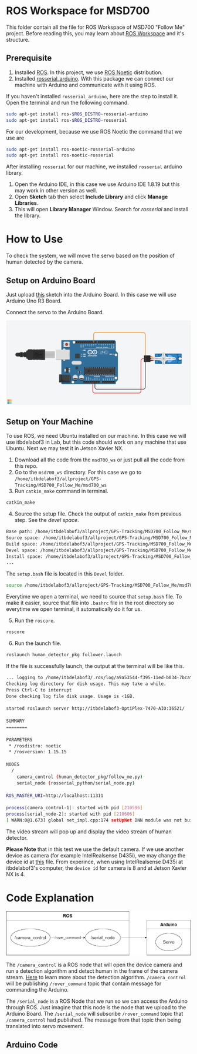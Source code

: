 # ROS Workspace for MSD700  
  
This folder contain all the file for ROS Workspace of MSD700 "Follow Me" project. Before reading this, you may learn about [ROS Workspace](http://wiki.ros.org/ROS/Tutorials) and it's structure.
  
## Prerequisite
  
1. Installed [ROS](http://wiki.ros.org/ROS/Installation). In this project, we use [ROS Noetic](http://wiki.ros.org/noetic/Installation) distribution.
2. Installed [rosserial_arduino](http://wiki.ros.org/rosserial_arduino). With this package we can connect our machine with Arduino and communicate with it using ROS.  

If you haven't installed `rosserial_arduino`, here are the step to install it.  
Open the terminal and run the following command.
```bash
sudo apt-get install ros-$ROS_DISTRO-rosserial-arduino
sudo apt-get install ros-$ROS_DISTRO-rosserial
```
For our development, because we use ROS Noetic the command that we use are 
```bash
sudo apt-get install ros-noetic-rosserial-arduino
sudo apt-get install ros-noetic-rosserial
```
  
After installing `rosserial` for our machine, we installed `rosserial` arduino library. 
1. Open the Arduino IDE, in this case we use Arduino IDE 1.8.19 but this may work in other version as well.
2. Open **Sketch** tab then select **Include Library** and click **Manage Libraries**.
3. This will open **Library Manager** Window. Search for *rosserial* and install the library.

# How to Use  

To check the system, we will move the servo based on the position of human detected by the camera.

## Setup on Arduino Board  

Just upload [this](/MSD700_Follow_Me/Arduino/control_servo_with_ros/control_servo_with_ros.ino) sketch into the Arduino Board. In this case we will use Arduino Uno R3 Board.  

Connect the servo to the Arduino Board.  

![Arduino Board](/MSD700_Follow_Me/img/servo_wiring.png?raw=true "Arduino Wiring")

## Setup on Your Machine
  
To use ROS, we need Ubuntu installed on our machine. In this case we will use itbdelabof3 in Lab, but this code should work on any machine that use Ubuntu. Next we may test it in Jetson Xavier NX.  
  
1. Download all the code from the `msd700_ws` or just pull all the code from this repo.
2. Go to the `msd700_ws` directory. For this case we go to `/home/itbdelabof3/allproject/GPS-Tracking/MSD700_Follow_Me/msd700_ws`
3. Run `catkin_make` command in terminal.

```bash
catkin_make
```

4. Source the setup file. Check the output of `catkin_make` from previous step. See the *devel space*.

```bash
Base path: /home/itbdelabof3/allproject/GPS-Tracking/MSD700_Follow_Me/msd700_ws
Source space: /home/itbdelabof3/allproject/GPS-Tracking/MSD700_Follow_Me/msd700_ws/src
Build space: /home/itbdelabof3/allproject/GPS-Tracking/MSD700_Follow_Me/msd700_ws/build
Devel space: /home/itbdelabof3/allproject/GPS-Tracking/MSD700_Follow_Me/msd700_ws/devel
Install space: /home/itbdelabof3/allproject/GPS-Tracking/MSD700_Follow_Me/msd700_ws/install
...
```

The `setup.bash` file is located in this `Devel` folder.

```bash
source /home/itbdelabof3/allproject/GPS-Tracking/MSD700_Follow_Me/msd700_ws/devel/setup.bash
```

Everytime we open a terminal, we need to source that `setup.bash` file. To make it easier, source that file into `.bashrc` file in the root directory so everytime we open terminal, it automatically do it for us.

5. Run the `roscore`.

```bash
roscore
```

6. Run the launch file.

```bash
roslaunch human_detector_pkg follower.launch
```

If the file is successfully launch, the output at the terminal will be like this.

```bash
... logging to /home/itbdelabof3/.ros/log/a9a53544-f395-11ed-b034-7bcaf4a26fc2/roslaunch-itbdelabof3-OptiPlex-7470-AIO-210559.log
Checking log directory for disk usage. This may take a while.
Press Ctrl-C to interrupt
Done checking log file disk usage. Usage is <1GB.

started roslaunch server http://itbdelabof3-OptiPlex-7470-AIO:36521/

SUMMARY
========

PARAMETERS
 * /rosdistro: noetic
 * /rosversion: 1.15.15

NODES
  /
    camera_control (human_detector_pkg/follow_me.py)
    serial_node (rosserial_python/serial_node.py)

ROS_MASTER_URI=http://localhost:11311

process[camera_control-1]: started with pid [210596]
process[serial_node-2]: started with pid [210606]
[ WARN:0@1.673] global net_impl.cpp:174 setUpNet DNN module was not built with CUDA backend; switching to CPU
```

The video stream will pop up and display the video stream of human detector.

**Please Note** that in this test we use the default camera. If we use another device as camera (for example IntelRealsense D435i), we may change the device id at [this](/MSD700_Follow_Me/msd700_ws/src/human_detector_pkg/src/follow_me.py) file. From experince, when using IntelRealsense D435i at itbdelabof3's computer, the `device id` for camera is 8 and at Jetson Xavier NX is 4.

# Code Explanation

![ros_arduino_diagram](/MSD700_Follow_Me/img/ros_arduino_diagram.png?raw=true "ROS-Arduino")

The `/camera_control` is a ROS node that will open the device camera and run a detection algorithm and detect human in the frame of the camera stream. [Here](/MSD700_Follow_Me/human_detection/README.md) to learn more about the detection algorithm. `/camera_control` will be publishing `/rover_command` topic that contain message for commanding the Arduino.  

The `/serial_node` is a ROS Node that we run so we can access the Arduino through ROS. Just imagine that this node is the node that we upload to the Arduino Board. The `/serial_node` will subscribe `/rover_command` topic that `/camera_control` had published. The message from that topic then being translated into servo movement.

## Arduino Code
